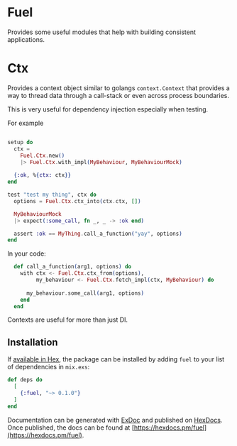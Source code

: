 # Fuel

Provides some useful modules that help with building consistent applications.

# Ctx

Provides a context object similar to golangs `context.Context` that provides a way to thread data through a call-stack or even across process boundaries.

This is very useful for dependency injection especially when testing.

For example

```elixir

setup do
  ctx = 
    Fuel.Ctx.new()
    |> Fuel.Ctx.with_impl(MyBehaviour, MyBehaviourMock)
  
  {:ok, %{ctx: ctx}}
end

test "test my thing", ctx do
  options = Fuel.Ctx.ctx_into(ctx.ctx, [])

  MyBehaviourMock
  |> expect(:some_call, fn _, _ -> :ok end)

  assert :ok == MyThing.call_a_function("yay", options)
end
```

In your code:

```elixir
  def call_a_function(arg1, options) do
    with ctx <- Fuel.Ctx.ctx_from(options),
         my_behaviour <- Fuel.Ctx.fetch_impl(ctx, MyBehaviour) do
      
      my_behaviour.some_call(arg1, options)
    end
  end
```

Contexts are useful for more than just DI.

## Installation

If [available in Hex](https://hex.pm/docs/publish), the package can be installed
by adding `fuel` to your list of dependencies in `mix.exs`:

```elixir
def deps do
  [
    {:fuel, "~> 0.1.0"}
  ]
end
```

Documentation can be generated with [ExDoc](https://github.com/elixir-lang/ex_doc)
and published on [HexDocs](https://hexdocs.pm). Once published, the docs can
be found at [https://hexdocs.pm/fuel](https://hexdocs.pm/fuel).

